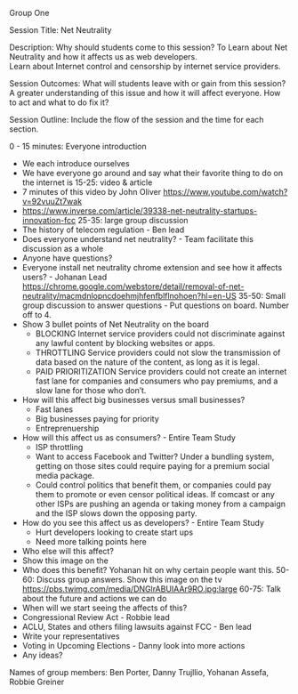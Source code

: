 Group One

Session Title: Net Neutrality

Description: Why should students come to this session?
To Learn about Net Neutrality and how it affects us as web developers.  
Learn about Internet control and censorship by internet service providers.

Session Outcomes: What will students leave with or gain from this session?
A greater understanding of this issue and how it will affect everyone.
How to act and what to do fix it?

Session Outline: Include the flow of the session and the time for each section.

0 - 15 minutes: Everyone introduction
* We each introduce ourselves
* We have everyone go around and say what their favorite thing to do on the internet is
15-25: video & article
* 7 minutes of this video by John Oliver https://www.youtube.com/watch?v=92vuuZt7wak
* https://www.inverse.com/article/39338-net-neutrality-startups-innovation-fcc 
25-35: large group discussion
* The history of telecom regulation - Ben lead
* Does everyone understand net neutrality? - Team facilitate this discussion as a whole
* Anyone have questions?
* Everyone install net neutrality chrome extension and see how it affects users? - Johanan Lead  https://chrome.google.com/webstore/detail/removal-of-net-neutrality/macmdnlopncdoehmjhfenfblflnohoen?hl=en-US
35-50: Small group discussion to answer questions - Put questions on board. Number off to 4.
* Show 3 bullet points of Net Neutrality on the board 
  - BLOCKING Internet service providers could not discriminate against any lawful content by blocking websites or apps.
  - THROTTLING Service providers could not slow the transmission of data based on the nature of the content, as long as it is legal.
  - PAID PRIORITIZATION Service providers could not create an internet fast lane for companies and consumers who pay premiums, and a slow lane for those who don’t.
* How will this affect big businesses versus small businesses? 
  - Fast lanes
  - Big businesses paying for priority
  - Entreprenuership
* How will this affect us as consumers? - Entire Team Study
  - ISP throttling
  - Want to access Facebook and Twitter? Under a bundling system, getting on those sites could require paying for a premium social media package.
  - Could control politics that benefit them, or companies could pay them to promote or even censor political ideas.  If 
  comcast or any other ISPs are pushing an agenda or taking money from a campaign and the ISP slows down the opposing party.
* How do you see this affect us as developers? - Entire Team Study
   - Hurt developers looking to create start ups
   - Need more talking points here
* Who else will this affect?
* Show this image on the 
* Who does this benefit? Yohanan hit on why certain people want this.
50-60: Discuss group answers.  Show this image on the tv https://pbs.twimg.com/media/DNGlrABUIAAr9RO.jpg:large
60-75: Talk about the future and actions we can do 
* When will we start seeing the affects of this?
* Congressional Review Act - Robbie lead
* ACLU, States and others filing lawsuits against FCC - Ben lead
* Write your representatives 
* Voting in Upcoming Elections - Danny look into more actions
* Any ideas?


Names of group members: Ben Porter, Danny Trujllio, Yohanan Assefa, Robbie Greiner
